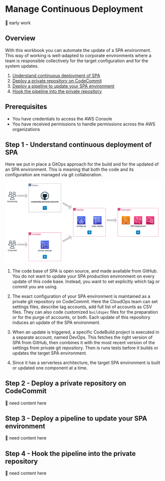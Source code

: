 # Manage Continuous Deployment

:construction: early work

## Overview
With this workbook you can automate the update of a SPA environment. This way of working is well-adapted to corporate environments where a team is responsible collectively for the target configuration and for the system updates.

1. [Understand continuous deployment of SPA](#step-1)
2. [Deploy a private repository on CodeCommit](#step-2)
3. [Deploy a pipeline to update your SPA environment](#step-3)
4. [Hook the pipeline into the private repository](#step-4)

## Prerequisites
- You have credentials to access the AWS Console
- You have received permissions to handle permissions across the AWS organizations

## Step 1 - Understand continuous deployment of SPA <a id="step-1"></a>

Here we put in place a GitOps approach for the build and for the updated of an SPA environment. This is meaning that both the code and its configuration are managed via git collaboration.

![Continuous deployment of SPA](./medias/continuous-deployment.png)

1. The code base of SPA is open source, and made available from GitHub. You do not want to update your SPA production environment on every update of this code base. Instead, you want to set explicitly which tag or commit you are using.

2. The exact configuration of your SPA environment is maintained as a private git repository on CodeCommit. Here the CloudOps team can set settings files, describe tag accounts, add full list of accounts as CSV files. They can also code customized `buildspec` files for the preparation or for the purge of accounts, or both. Each update of this repository induces an update of the SPA environment.

3. When an update is triggered, a specific CodeBuild project is executed in a separate account, named DevOps. This fetches the right version of SPA from GitHub, then combines it with the most recent version of the settings from private git repository. Then is runs tests before it builds or updates the target SPA environment.

4. Since it has a serverless architecture, the target SPA environment is built or updated one component at a time.


## Step 2 - Deploy a private repository on CodeCommit <a id="step-2"></a>

:construction: need content here

## Step 3 - Deploy a pipeline to update your SPA environment <a id="step-3"></a>

:construction: need content here

## Step 4 - Hook the pipeline into the private repository <a id="step-4"></a>

:construction: need content here
